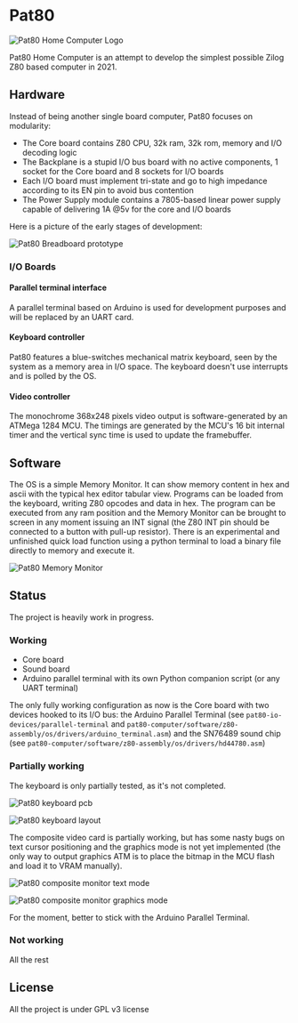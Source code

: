 # Pat80

![Pat80 Home Computer Logo](/assets/media/pat80-banner-colour-raster.png)

Pat80 Home Computer is an attempt to develop the simplest possible Zilog Z80 based computer in 2021.

## Hardware
Instead of being another single board computer, Pat80 focuses on modularity:
- The Core board contains Z80 CPU, 32k ram, 32k rom, memory and I/O decoding logic
- The Backplane is a stupid I/O bus board with no active components, 1 socket for the Core board and 8 sockets for I/O boards
- Each I/O board must implement tri-state and go to high impedance according to its EN pin to avoid bus contention
- The Power Supply module contains a 7805-based linear power supply capable of delivering 1A @5v for the core and I/O boards

Here is a picture of the early stages of development:

![Pat80 Breadboard prototype](/assets/media/photos/breadboard.jpg)

### I/O Boards

#### Parallel terminal interface
A parallel terminal based on Arduino is used for development purposes and will be replaced by an UART card.

#### Keyboard controller
Pat80 features a blue-switches mechanical matrix keyboard, seen by the system as a memory area in I/O space. The keyboard doesn't use interrupts and is polled by the OS.

#### Video controller
The monochrome 368x248 pixels video output is software-generated by an ATMega 1284 MCU. The timings are generated by the MCU's 16 bit internal timer and the vertical sync time is used to update the framebuffer.


## Software
The OS is a simple Memory Monitor. It can show memory content in hex and ascii with the typical hex editor tabular view.
Programs can be loaded from the keyboard, writing Z80 opcodes and data in hex. The program can be executed from any ram position and the Memory Monitor can be brought to screen in any moment issuing an INT signal (the Z80 INT pin should be connected to a button with pull-up resistor).
There is an experimental and unfinished quick load function using a python terminal to load a binary file directly to memory and execute it.

![Pat80 Memory Monitor](/assets/media/photos/memory_monitor.jpg)

## Status
The project is heavily work in progress.

### Working
- Core board
- Sound board
- Arduino parallel terminal with its own Python companion script (or any UART terminal)

The only fully working configuration as now is the Core board with two devices hooked to its I/O bus: the Arduino Parallel Terminal (see `pat80-io-devices/parallel-terminal` and `pat80-computer/software/z80-assembly/os/drivers/arduino_terminal.asm`) and the SN76489 sound chip (see `pat80-computer/software/z80-assembly/os/drivers/hd44780.asm`)

### Partially working
The keyboard is only partially tested, as it's not completed.

![Pat80 keyboard pcb](/assets/media/photos/keyboard_before_etching.jpg)

![Pat80 keyboard layout](/assets/media/photos/keyboard_layout.jpg)

The composite video card is partially working, but has some nasty bugs on text cursor positioning and the graphics mode is not yet implemented (the only way to output graphics ATM is to place the bitmap in the MCU flash and load it to VRAM manually).

![Pat80 composite monitor text mode](/assets/media/photos/composite_text.jpg)

![Pat80 composite monitor graphics mode](/assets/media/photos/composite_graphics.jpg)

For the moment, better to stick with the Arduino Parallel Terminal.

### Not working
All the rest

## License
All the project is under GPL v3 license